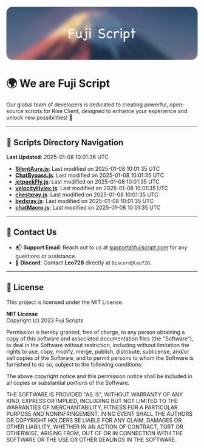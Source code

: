 ![Banner](.github/b.webp)

# 🌍 **We are Fuji Script**

Our global team of developers is dedicated to creating powerful, open-source scripts for Rise Client, designed to enhance your experience and unlock new possibilities! 🌟

---
<!-- SCRIPTS_NAVIGATION_START -->
## 📂 **Scripts Directory Navigation**

**Last Updated**: 2025-01-08 10:01:36 UTC

- **[SilentAura.js](scripts/SilentAura.js)**: Last modified on 2025-01-08 10:01:35 UTC
- **[ChatBypass.js](scripts/ChatBypass.js)**: Last modified on 2025-01-08 10:01:35 UTC
- **[jetpackFly.js](scripts/jetpackFly.js)**: Last modified on 2025-01-08 10:01:35 UTC
- **[velocityHylex.js](scripts/velocityHylex.js)**: Last modified on 2025-01-08 10:01:35 UTC
- **[chestxray.js](scripts/chestxray.js)**: Last modified on 2025-01-08 10:01:35 UTC
- **[bedxray.js](scripts/bedxray.js)**: Last modified on 2025-01-08 10:01:35 UTC
- **[chatMacro.js](scripts/chatMacro.js)**: Last modified on 2025-01-08 10:01:35 UTC

<!-- SCRIPTS_NAVIGATION_END -->

---

## 💬 **Contact Us**  
- 📬 **Support Email**: Reach out to us at [support@fujiscript.com](mailto:support@fujiscript.com) for any questions or assistance.  
- 💬 **Discord**: Contact **Leo728** directly at `Discord@leo728`.

---

## 📜 **License**

This project is licensed under the MIT License.  

**MIT License**  
Copyright (c) 2023 Fuji Scripts  

Permission is hereby granted, free of charge, to any person obtaining a copy of this software and associated documentation files (the "Software"), to deal in the Software without restriction, including without limitation the rights to use, copy, modify, merge, publish, distribute, sublicense, and/or sell copies of the Software, and to permit persons to whom the Software is furnished to do so, subject to the following conditions:  

The above copyright notice and this permission notice shall be included in all copies or substantial portions of the Software.  

THE SOFTWARE IS PROVIDED "AS IS", WITHOUT WARRANTY OF ANY KIND, EXPRESS OR IMPLIED, INCLUDING BUT NOT LIMITED TO THE WARRANTIES OF MERCHANTABILITY, FITNESS FOR A PARTICULAR PURPOSE AND NONINFRINGEMENT. IN NO EVENT SHALL THE AUTHORS OR COPYRIGHT HOLDERS BE LIABLE FOR ANY CLAIM, DAMAGES OR OTHER LIABILITY, WHETHER IN AN ACTION OF CONTRACT, TORT OR OTHERWISE, ARISING FROM, OUT OF OR IN CONNECTION WITH THE SOFTWARE OR THE USE OR OTHER DEALINGS IN THE SOFTWARE.  
